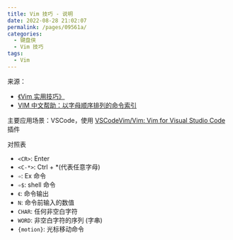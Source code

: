 ```yaml
---
title: Vim 技巧 - 说明
date: 2022-08-28 21:02:07
permalink: /pages/09561a/
categories:
  - 键盘侠
  - Vim 技巧
tags:
  - Vim
---
```


来源：

- [《Vim 实用技巧》](https://weread.qq.com/web/reader/ce132a905b207dce166506fkecc32f3013eccbc87e4b62e)
- [VIM 中文帮助：以字母顺序排列的命令索引](https://vimcdoc.sourceforge.net/doc/index.html)

主要应用场景：VSCode，使用 [VSCodeVim/Vim: Vim for Visual Studio Code](https://github.com/VSCodeVim/Vim) 插件

对照表

- `<CR>`: Enter
- `<C-*>`: Ctrl + \*(代表任意字母)
- `➾`: Ex 命令
- `➾$`: shell 命令
- `《`: 命令输出
- `N`: 命令前输入的数值
- `CHAR`: 任何非空白字符
- `WORD`: 非空白字符的序列 (字串)
- `{motion}`: 光标移动命令
